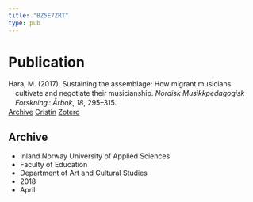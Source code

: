 ```yaml
---
title: "BZ5E7ZRT"
type: pub
---
```

<h1>Publication</h1>
<article id="csl-bib-container-BZ5E7ZRT" class="csl-bib-container">
  <div class="csl-bib-body" style="line-height: 1.35; padding-left: 1em; text-indent:-1em;">
  <div class="csl-entry">Hara, M. (2017). Sustaining the assemblage: How migrant musicians cultivate and negotiate their musicianship. <i>Nordisk Musikkpedagogisk Forskning&#x202F;: &#xC5;rbok</i>, <i>18</i>, 295&#x2013;315.</div>
</div>
  <div class="csl-bib-buttons">
    <a href="#taxonomy-article-BZ5E7ZRT" class="csl-bib-button">Archive</a>
    <a href alt="Cristin URL" class="csl-bib-button">Cristin</a>
    <a href alt="Zotero URL" class="csl-bib-button">Zotero</a>
  </div>
  <div id="csl-bib-meta-container-BZ5E7ZRT"></div>
</article>
<div id="csl-bib-meta-BZ5E7ZRT" class="csl-bib-meta">
  <article id="taxonomy-article-BZ5E7ZRT" class="taxonomy-article">
    <h1>Archive</h1>
    <ul>
      <li>Inland Norway University of Applied Sciences</li>
      <li>Faculty of Education</li>
      <li>Department of Art and Cultural Studies</li>
      <li>2018</li>
      <li>April</li>
    </ul>
  </article>
</div>
